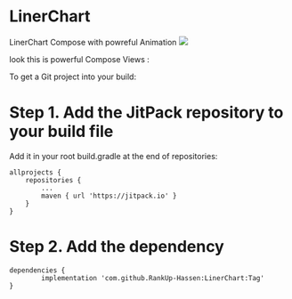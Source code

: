 # LinerChart
LinerChart Compose with powreful Animation 
[![](https://jitpack.io/v/RankUp-Hassen/LinerChart.svg)](https://jitpack.io/#RankUp-Hassen/LinerChart)


look this is powerful Compose Views :


To get a Git project into your build:

# Step 1. Add the JitPack repository to your build file


Add it in your root build.gradle at the end of repositories:

	allprojects {
		repositories {
			...
			maven { url 'https://jitpack.io' }
		}
	}
# Step 2. Add the dependency

	dependencies {
	        implementation 'com.github.RankUp-Hassen:LinerChart:Tag'
	}
